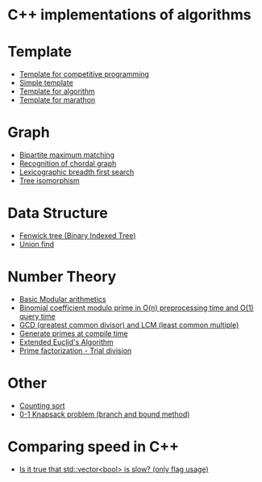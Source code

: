 C++ implementations of algorithms
===========================================

# Template
- [Template for competitive programming](template/template.cc)
- [Simple template](template/short_template.cc)
- [Template for algorithm](template/algorithm_template.cc)
- [Template for marathon](template/marathon_template.cc)

# Graph
- [Bipartite maximum matching](graph/bipartite_maximum_matching.cc)
- [Recognition of chordal graph](graph/is_chordal.cc)
- [Lexicographic breadth first search](graph/lexicographic_bfs.cc)
- [Tree isomorphism](graph/tree_isomorphism.cc)

# Data Structure
- [Fenwick tree (Binary Indexed Tree)](data_structure/fenwick_tree.cc)
- [Union find](data_structure/union_find.cc)

# Number Theory
- [Basic Modular arithmetics](number_theory/modular_arithmetics.cc)
- [Binomial coefficient modulo prime in O(n) preprocessing time and O(1) query time](number_theory/choose_mod_memo.cc)
- [GCD (greatest common divisor) and LCM (least common multiple)](number_theory/gcd_lcm.cc)
- [Generate primes at compile time](number_theory/primes_const.cc)
- [Extended Euclid's Algorithm](number_theory/extgcd.cc)
- [Prime factorization - Trial division](number_theory/prime_fact.cc)

# Other
- [Counting sort](other/counting_sort.cc)
- [0-1 Knapsack problem (branch and bound method)](other/01knapsack_problem_branch_and_bound.cc)

# Comparing speed in C++
- [Is it true that std::vector\<bool\> is slow? (only flag usage)](compare_speed_cpp/vector_bool.cc)
